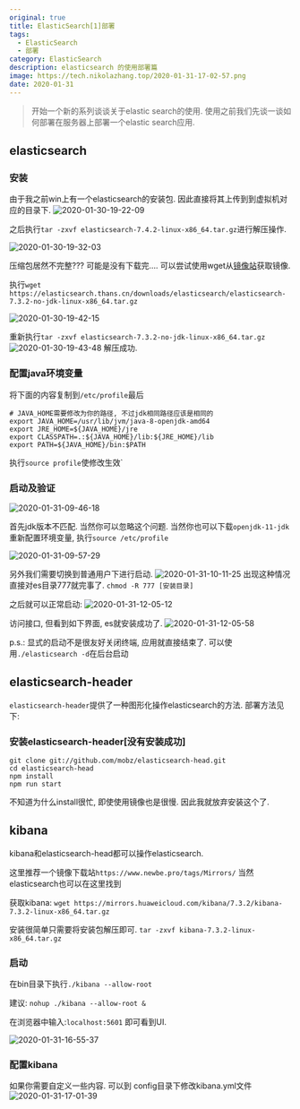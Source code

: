 ```yaml
---
original: true
title: ElasticSearch[1]部署
tags:
  - ElasticSearch
  - 部署
category: ElasticSearch
description: elasticsearch 的使用部署篇
image: https://tech.nikolazhang.top/2020-01-31-17-02-57.png
date: 2020-01-31
---
```


> 开始一个新的系列谈谈关于elastic search的使用. 使用之前我们先谈一谈如何部署在服务器上部署一个elastic search应用.

## elasticsearch

### 安装

由于我之前win上有一个elasticsearch的安装包. 因此直接将其上传到到虚拟机对应的目录下.
![2020-01-30-19-22-09](https://tech.nikolazhang.top/2020-01-30-19-22-09.png)

之后执行`tar -zxvf elasticsearch-7.4.2-linux-x86_64.tar.gz`进行解压操作.

![2020-01-30-19-32-03](https://tech.nikolazhang.top/2020-01-30-19-32-03.png)

压缩包居然不完整??? 可能是没有下载完....
可以尝试使用wget从[镜像站](https://thans.cn/mirror/elasticsearch.html)获取镜像.

执行`wget https://elasticsearch.thans.cn/downloads/elasticsearch/elasticsearch-7.3.2-no-jdk-linux-x86_64.tar.gz`

![2020-01-30-19-42-15](https://tech.nikolazhang.top/2020-01-30-19-42-15.png)

重新执行`tar -zxvf elasticsearch-7.3.2-no-jdk-linux-x86_64.tar.gz`
![2020-01-30-19-43-48](https://tech.nikolazhang.top/2020-01-30-19-43-48.png)
解压成功.

### 配置java环境变量

将下面的内容复制到`/etc/profile`最后

```shell
# JAVA_HOME需要修改为你的路径, 不过jdk相同路径应该是相同的
export JAVA_HOME=/usr/lib/jvm/java-8-openjdk-amd64
export JRE_HOME=${JAVA_HOME}/jre
export CLASSPATH=.:${JAVA_HOME}/lib:${JRE_HOME}/lib
export PATH=${JAVA_HOME}/bin:$PATH
```

执行`source profile`使修改生效`

### 启动及验证

![2020-01-31-09-46-18](https://tech.nikolazhang.top/2020-01-31-09-46-18.png)

首先jdk版本不匹配. 当然你可以忽略这个问题.
当然你也可以下载`openjdk-11-jdk`
重新配置环境变量, 执行`source /etc/profile`

![2020-01-31-09-57-29](https://tech.nikolazhang.top/2020-01-31-09-57-29.png)

另外我们需要切换到普通用户下进行启动.
![2020-01-31-10-11-25](https://tech.nikolazhang.top/2020-01-31-10-11-25.png)
出现这种情况直接对es目录777就完事了. `chmod -R 777 [安装目录]`

之后就可以正常启动:
![2020-01-31-12-05-12](https://tech.nikolazhang.top/2020-01-31-12-05-12.png)

访问接口, 但看到如下界面, es就安装成功了.
![2020-01-31-12-05-58](https://tech.nikolazhang.top/2020-01-31-12-05-58.png)

p.s.: 显式的启动不是很友好关闭终端, 应用就直接结束了. 可以使用`./elasticsearch -d`在后台启动

## elasticsearch-header

`elasticsearch-header`提供了一种图形化操作elasticsearch的方法.
部署方法见下:

### 安装elasticsearch-header[没有安装成功]

```shell
git clone git://github.com/mobz/elasticsearch-head.git
cd elasticsearch-head
npm install
npm run start
```

不知道为什么install很忙, 即使使用镜像也是很慢. 因此我就放弃安装这个了.

## kibana

kibana和elasticsearch-head都可以操作elasticsearch.

这里推荐一个镜像下载站`https://www.newbe.pro/tags/Mirrors/` 当然elasticsearch也可以在这里找到

获取kibana: `wget https://mirrors.huaweicloud.com/kibana/7.3.2/kibana-7.3.2-linux-x86_64.tar.gz`

安装很简单只需要将安装包解压即可. `tar -zxvf kibana-7.3.2-linux-x86_64.tar.gz`

### 启动

在bin目录下执行`./kibana --allow-root`

建议: `nohup ./kibana --allow-root &`

在浏览器中输入:`localhost:5601` 即可看到UI.

![2020-01-31-16-55-37](https://tech.nikolazhang.top/2020-01-31-16-55-37.png)

### 配置kibana

如果你需要自定义一些内容. 可以到 config目录下修改kibana.yml文件
![2020-01-31-17-01-39](https://tech.nikolazhang.top/2020-01-31-17-01-39.png)
